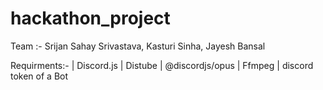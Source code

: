 # hackathon_project
Team :- Srijan Sahay Srivastava, Kasturi Sinha, Jayesh Bansal


Requirments:-
  | Discord.js
  | Distube
  | @discordjs/opus
  | Ffmpeg
  | discord token of a Bot
